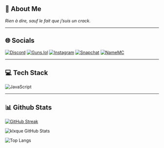 ## 🎤 About Me

*Rien à dire, sauf le fait que j’suis un crack.*

---

## 🌐 Socials

[![Discord](https://img.shields.io/badge/Discord-5865F2?style=for-the-badge&logo=discord&logoColor=white)](https://discord.gg/DHwJuatbjg)
[![Guns.lol](https://img.shields.io/badge/Guns.lol-000000?style=for-the-badge&logo=target&logoColor=white)](https://guns.lol/klxque)
[![Instagram](https://img.shields.io/badge/Instagram-E4405F?style=for-the-badge&logo=instagram&logoColor=white)](https://instagram.com/klxque)
[![Snapchat](https://img.shields.io/badge/Snapchat-FFFC00?style=for-the-badge&logo=snapchat&logoColor=black)](https://snapchat.com/add/klxque)
[![NameMC](https://img.shields.io/badge/NameMC-0D0D0D?style=for-the-badge&logo=minecraft&logoColor=white)](https://namemc.com/profile/klxque1.1)

---

## 💻 Tech Stack

![JavaScript](https://img.shields.io/badge/JavaScript-F7DF1E?style=for-the-badge&logo=javascript&logoColor=black)

---

## 📊 Github Stats

[![GitHub Streak](https://streak-stats.demolab.com?user=klxque&theme=dark&hide_border=true&date_format=j%20M%5B%20Y%5D)](https://git.io/streak-stats)

![klxque GitHub Stats](https://github-readme-stats.vercel.app/api?username=klxque&show_icons=true&theme=radical&hide_border=true)

![Top Langs](https://github-readme-stats.vercel.app/api/top-langs/?username=klxque&layout=compact&theme=radical&hide_border=true)
